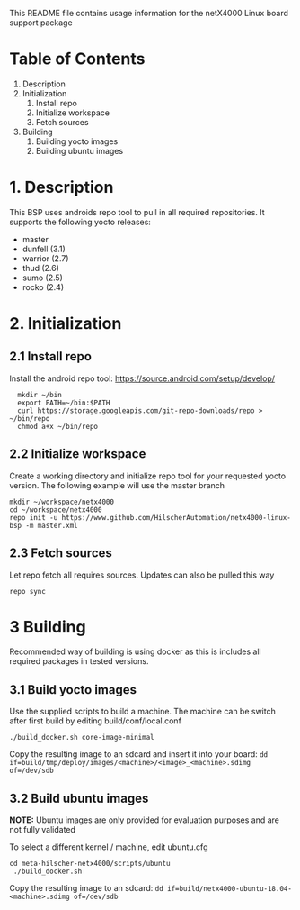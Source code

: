 This README file contains usage information for the netX4000 Linux board support package

# Table of Contents
1. Description
2. Initialization
   1. Install repo
   2. Initialize workspace
   3. Fetch sources
3. Building
   1. Building yocto images
   2. Building ubuntu images

# 1. Description
This BSP uses androids repo tool to pull in all required repositories. It supports the following
yocto releases:
 - master
 - dunfell (3.1)
 - warrior (2.7)
 - thud (2.6)
 - sumo (2.5)
 - rocko (2.4)

# 2. Initialization

## 2.1 Install repo
Install the android repo tool:
https://source.android.com/setup/develop/
```
  mkdir ~/bin
  export PATH=~/bin:$PATH
  curl https://storage.googleapis.com/git-repo-downloads/repo > ~/bin/repo
  chmod a+x ~/bin/repo
```

## 2.2 Initialize workspace
Create a working directory and initialize repo tool for your requested yocto version. The following
example will use the master branch
```
mkdir ~/workspace/netx4000
cd ~/workspace/netx4000
repo init -u https://www.github.com/HilscherAutomation/netx4000-linux-bsp -m master.xml
```

## 2.3 Fetch sources
Let repo fetch all requires sources. Updates can also be pulled this way

`repo sync`


# 3 Building
Recommended way of building is using docker as this is includes all required packages in tested versions.

## 3.1 Build yocto images
Use the supplied scripts to build a machine. The machine can be switch after first build by editing build/conf/local.conf

`./build_docker.sh core-image-minimal`

Copy the resulting image to an sdcard and insert it into your board:
`dd if=build/tmp/deploy/images/<machine>/<image>_<machine>.sdimg of=/dev/sdb`

## 3.2 Build ubuntu images
**NOTE:** Ubuntu images are only provided for evaluation purposes and are not fully validated

To select a different kernel / machine, edit ubuntu.cfg

```
cd meta-hilscher-netx4000/scripts/ubuntu
 ./build_docker.sh
```

Copy the resulting image to an sdcard:
`dd if=build/netx4000-ubuntu-18.04-<machine>.sdimg of=/dev/sdb`
